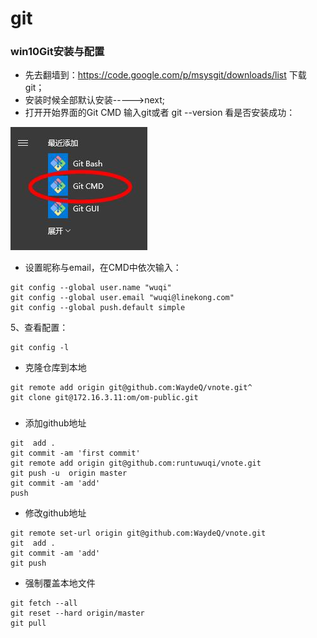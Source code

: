 # git

### win10Git安装与配置
- 先去翻墙到：https://code.google.com/p/msysgit/downloads/list   下载git；
- 安装时候全部默认安装----->next;
- 打开开始界面的Git CMD 输入git或者 git --version 看是否安装成功：

![git1](_v_images/_git1_1528686273_31941.png)

- 设置昵称与email，在CMD中依次输入：

```
git config --global user.name "wuqi"
git config --global user.email "wuqi@linekong.com"
git config --global push.default simple
```

5、查看配置：
```
git config -l
```

- 克隆仓库到本地
```
git remote add origin git@github.com:WaydeQ/vnote.git^
git clone git@172.16.3.11:om/om-public.git
```

###
- 添加github地址
```
git  add .
git commit -am 'first commit'
git remote add origin git@github.com:runtuwuqi/vnote.git
git push -u  origin master
git commit -am 'add'
push
```

- 修改github地址
```
git remote set-url origin git@github.com:WaydeQ/vnote.git
git  add .
git commit -am 'add'
git push
```

- 强制覆盖本地文件
```
git fetch --all
git reset --hard origin/master
git pull
```